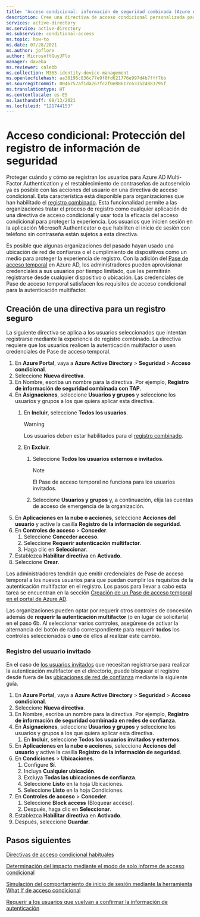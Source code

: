 ```yaml
---
title: 'Acceso condicional: información de seguridad combinada (Azure Active Directory)'
description: Cree una directiva de acceso condicional personalizada para el registro de la información de seguridad.
services: active-directory
ms.service: active-directory
ms.subservice: conditional-access
ms.topic: how-to
ms.date: 07/28/2021
ms.author: joflore
author: MicrosoftGuyJFlo
manager: daveba
ms.reviewer: calebb
ms.collection: M365-identity-device-management
ms.openlocfilehash: aa38195c836c77e9f0fd621776e997d4b7fff7bb
ms.sourcegitcommit: 0046757af1da267fc2f0e88617c633524883795f
ms.translationtype: HT
ms.contentlocale: es-ES
ms.lasthandoff: 08/13/2021
ms.locfileid: "121744153"
---
```

# <a name="conditional-access-securing-security-info-registration"></a>Acceso condicional: Protección del registro de información de seguridad

Proteger cuándo y cómo se registran los usuarios para Azure AD Multi-Factor Authentication y el restablecimiento de contraseñas de autoservicio ya es posible con las acciones del usuario en una directiva de acceso condicional. Esta característica está disponible para organizaciones que han habilitado el [registro combinado](../authentication/concept-registration-mfa-sspr-combined.md). Esta funcionalidad permite a las organizaciones tratar el proceso de registro como cualquier aplicación de una directiva de acceso condicional y usar toda la eficacia del acceso condicional para proteger la experiencia. Los usuarios que inicien sesión en la aplicación Microsoft Authenticator o que habiliten el inicio de sesión con teléfono sin contraseña están sujetos a esta directiva.

Es posible que algunas organizaciones del pasado hayan usado una ubicación de red de confianza o el cumplimiento de dispositivos como un medio para proteger la experiencia de registro. Con la adición del [Pase de acceso temporal](../authentication/howto-authentication-temporary-access-pass.md) en Azure AD, los administradores pueden aprovisionar credenciales a sus usuarios por tiempo limitado, que les permitirán registrarse desde cualquier dispositivo o ubicación. Las credenciales de Pase de acceso temporal satisfacen los requisitos de acceso condicional para la autenticación multifactor.

## <a name="create-a-policy-to-secure-registration"></a>Creación de una directiva para un registro seguro

La siguiente directiva se aplica a los usuarios seleccionados que intentan registrarse mediante la experiencia de registro combinado. La directiva requiere que los usuarios realicen la autenticación multifactor o usen credenciales de Pase de acceso temporal.

1. En **Azure Portal**, vaya a **Azure Active Directory** > **Seguridad** > **Acceso condicional**.
1. Seleccione **Nueva directiva**.
1. En Nombre, escriba un nombre para la directiva. Por ejemplo, **Registro de información de seguridad combinada con TAP**.
1. En **Asignaciones**, seleccione **Usuarios y grupos** y seleccione los usuarios y grupos a los que quiera aplicar esta directiva.
   1. En **Incluir**, seleccione **Todos los usuarios**.

      > [!WARNING]
      > Los usuarios deben estar habilitados para el [registro combinado](../authentication/howto-registration-mfa-sspr-combined.md).

   1. En **Excluir**.
      1. Seleccione **Todos los usuarios externos e invitados**.
      
         > [!NOTE]
         > El Pase de acceso temporal no funciona para los usuarios invitados.

      1. Seleccione **Usuarios y grupos** y, a continuación, elija las cuentas de acceso de emergencia de la organización. 
1. En **Aplicaciones en la nube o acciones**, seleccione **Acciones del usuario** y active la casilla **Registro de la información de seguridad**.
1. En **Controles de acceso** > **Conceder**.
   1. Seleccione **Conceder acceso**.
   1. Seleccione **Requerir autenticación multifactor**.
   1. Haga clic en **Seleccionar**.
1. Establezca **Habilitar directiva** en **Activado**.
1. Seleccione **Crear**.

Los administradores tendrán que emitir credenciales de Pase de acceso temporal a los nuevos usuarios para que puedan cumplir los requisitos de la autenticación multifactor en el registro. Los pasos para llevar a cabo esta tarea se encuentran en la sección [Creación de un Pase de acceso temporal en el portal de Azure AD](../authentication/howto-authentication-temporary-access-pass.md#create-a-temporary-access-pass).

Las organizaciones pueden optar por requerir otros controles de concesión además de **requerir la autenticación multifactor** (o en lugar de solicitarla) en el paso 6b. Al seleccionar varios controles, asegúrese de activar la alternancia del botón de radio correspondiente para requerir **todos** los controles seleccionados o **uno** de ellos al realizar este cambio.

### <a name="guest-user-registration"></a>Registro del usuario invitado

En el caso de [los usuarios invitados](../external-identities/what-is-b2b.md) que necesitan registrarse para realizar la autenticación multifactor en el directorio, puede bloquear el registro desde fuera de las [ubicaciones de red de confianza](concept-conditional-access-conditions.md#locations) mediante la siguiente guía.

1. En **Azure Portal**, vaya a **Azure Active Directory** > **Seguridad** > **Acceso condicional**.
1. Seleccione **Nueva directiva**.
1. En Nombre, escriba un nombre para la directiva. Por ejemplo, **Registro de información de seguridad combinada en redes de confianza**.
1. En **Asignaciones**, seleccione **Usuarios y grupos** y seleccione los usuarios y grupos a los que quiera aplicar esta directiva.
   1. En **Incluir**, seleccione **Todos los usuarios invitados y externos**.
1. En **Aplicaciones en la nube o acciones**, seleccione **Acciones del usuario** y active la casilla **Registro de la información de seguridad**.
1. En **Condiciones** > **Ubicaciones**.
   1. Configure **Sí**.
   1. Incluya **Cualquier ubicación**.
   1. Excluya **Todas las ubicaciones de confianza**.
   1. Seleccione **Listo** en la hoja Ubicaciones.
   1. Seleccione **Listo** en la hoja Condiciones.
1. En **Controles de acceso** > **Conceder**.
   1. Seleccione **Block access** (Bloquear acceso).
   1. Después, haga clic en **Seleccionar**.
1. Establezca **Habilitar directiva** en **Activado**.
1. Después, seleccione **Guardar**.

## <a name="next-steps"></a>Pasos siguientes

[Directivas de acceso condicional habituales](concept-conditional-access-policy-common.md)

[Determinación del impacto mediante el modo de solo informe de acceso condicional](howto-conditional-access-insights-reporting.md)

[Simulación del comportamiento de inicio de sesión mediante la herramienta What If de acceso condicional](troubleshoot-conditional-access-what-if.md)

[Requerir a los usuarios que vuelvan a confirmar la información de autenticación](../authentication/concept-sspr-howitworks.md#reconfirm-authentication-information)
